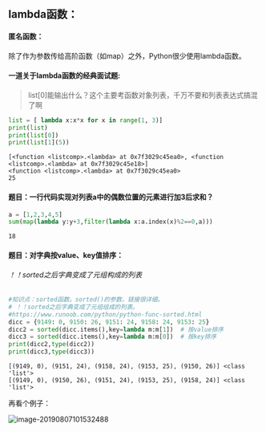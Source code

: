 ## lambda函数：

#### 匿名函数：

除了作为参数传给高阶函数（如map）之外，Python很少使用lambda函数。

#### 一道关于lambda函数的经典面试题:

> list[0]能输出什么？这个主要考函数对象列表，千万不要和列表表达式搞混了啊

```python
list = [ lambda x:x*x for x in range(1, 3)]
print(list)
print(list[0])
print(list[1](5))
```

```
[<function <listcomp>.<lambda> at 0x7f3029c45ea0>, <function <listcomp>.<lambda> at 0x7f3029c45e18>]
<function <listcomp>.<lambda> at 0x7f3029c45ea0>
25
```

#### 题目：一行代码实现对列表a中的偶数位置的元素进行加3后求和？

```python 
a = [1,2,3,4,5]
sum(map(lambda y:y+3,filter(lambda x:a.index(x)%2==0,a)))
```

```
18
```

#### 题目：对字典按value、key值排序：

###### ！！sorted之后字典变成了元组构成的列表

```Python
#知识点：sorted函数。sorted()的参数，链接很详细。
# ！！sorted之后字典变成了元组组成的列表。
#https://www.runoob.com/python/python-func-sorted.html
dicc = {9149: 0, 9150: 26, 9151: 24, 9158: 24, 9153: 25}
dicc2 = sorted(dicc.items(),key=lambda m:m[1])  # 按value排序
dicc3 = sorted(dicc.items(),key=lambda m:m[0])  # 按key排序
print(dicc2,type(dicc2))
print(dicc3,type(dicc3))
```

```
[(9149, 0), (9151, 24), (9158, 24), (9153, 25), (9150, 26)] <class 'list'>
[(9149, 0), (9150, 26), (9151, 24), (9153, 25), (9158, 24)] <class 'list'>
```

再看个例子：

![image-20190807101532488](/Users/mac/Library/Application%20Support/typora-user-images/image-20190807101532488.png)

#### 